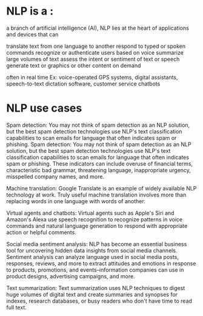 # NLP is a :
a branch of artificial intelligence (AI), NLP lies at the heart of applications and devices that can

translate text from one language to another
respond to typed or spoken commands
recognize or authenticate users based on voice
summarize large volumes of text
assess the intent or sentiment of text or speech
generate text or graphics or other content on demand

often in real time
Ex: voice-operated GPS systems, digital assistants, speech-to-text dictation software, customer service chatbots

# NLP use cases
Spam detection: You may not think of spam detection as an NLP solution, but the best spam detection technologies use NLP's text classification capabilities to scan emails for language that often indicates spam or phishing. Spam detection: You may not think of spam detection as an NLP solution, but the best spam detection technologies use NLP's text classification capabilities to scan emails for language that often indicates spam or phishing. These indicators can include overuse of financial terms, characteristic bad grammar, threatening language, inappropriate urgency, misspelled company names, and more.

Machine translation: Google Translate is an example of widely available NLP technology at work. Truly useful machine translation involves more than replacing words in one language with words of another. 

Virtual agents and chatbots: Virtual agents such as Apple's Siri and Amazon's Alexa use speech recognition to recognize patterns in voice commands and natural language generation to respond with appropriate action or helpful comments.

Social media sentiment analysis: NLP has become an essential business tool for uncovering hidden data insights from social media channels. Sentiment analysis can analyze language used in social media posts, responses, reviews, and more to extract attitudes and emotions in response to products, promotions, and events–information companies can use in product designs, advertising campaigns, and more.

Text summarization: Text summarization uses NLP techniques to digest huge volumes of digital text and create summaries and synopses for indexes, research databases, or busy readers who don't have time to read full text.
